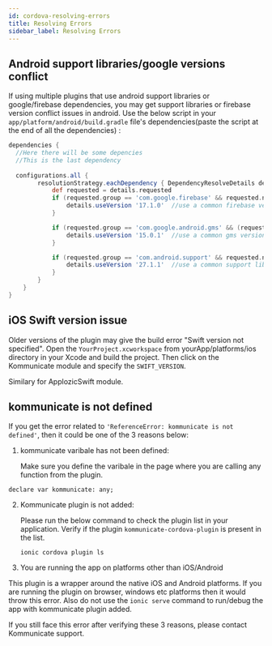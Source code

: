 ```yaml
---
id: cordova-resolving-errors
title: Resolving Errors
sidebar_label: Resolving Errors
---
```


## Android support libraries/google versions conflict

If using multiple plugins that use android support libraries or google/firebase dependencies, you may get support libraries or firebase version conflict issues in android. 
Use the below script in your `app/platform/android/build.gradle` file's dependencies(paste the script at the end of all the dependencies) :

```groovy
dependencies {
  //Here there will be some depencies
  //This is the last dependency 
  
  configurations.all {
        resolutionStrategy.eachDependency { DependencyResolveDetails details ->
            def requested = details.requested
            if (requested.group == 'com.google.firebase' && requested.name == 'firebase-messaging') {
                details.useVersion '17.1.0'  //use a common firebase version here
            }

            if (requested.group == 'com.google.android.gms' && (requested.name == 'play-services-maps' || requested.name == 'play-services-location')) {
                details.useVersion '15.0.1'  //use a common gms version here
            }

            if (requested.group == 'com.android.support' && requested.name != 'multidex') {
                details.useVersion '27.1.1'  //use a common support libraries version here
            }
        }
    }
}
```

## iOS Swift version issue

Older versions of the plugin may give the build error "Swift version not specified". 
Open the `YourProject.xcworkspace` from yourApp/platforms/ios directory in your Xcode and build the project.
Then click on the Kommunicate module and specify the `SWIFT_VERSION`.

Similary for ApplozicSwift module.

## kommunicate is not defined

If you get the error related to `'ReferenceError: kommunicate is not defined'`, then it could be one of the 3 reasons below:
1) kommunicate varibale has not been defined:

   Make sure you define the varibale in the page where you are calling any function from the plugin.
  ```
  declare var kommunicate: any;
  ```
  
2) Kommunicate plugin is not added:
   
   Please run the below command to check the plugin list in your application. Verify if the plugin `kommunicate-cordova-plugin` is present in the list.
   ```
   ionic cordova plugin ls
   ```
   
 3) You are running the app on platforms other than iOS/Android
 
   This plugin is a wrapper around the native iOS and Android platforms. If you are running the plugin on browser, windows etc    platforms then it would throw this error. Also do not use the `ionic serve` command to run/debug the app with kommunicate      plugin added.
   
 If you still face this error after verifying these 3 reasons, please contact Kommunicate support.
   

